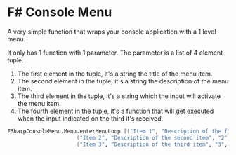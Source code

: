 # F# Console Menu

A very simple function that wraps your console application with a 1 level menu.

It only has 1 function with 1 parameter. The parameter is a list of 4 element tuple.
1. The first element in the tuple,  it's a string the title of the menu item.
1. The second element in the tuple, it's a string the description of the menu item.
1. The third element in the tuple, it's a string which the input  will activate the menu item.
1. The fourth element in the tuple, it's a function that will get executed when the input indicated on the third it's received.

```fsharp
FSharpConsoleMenu.Menu.enterMenuLoop [("Item 1", "Description of the first item", "1", fun()->  printfn "1");
				      ("Item 2", "Description of the second item", "2", fun()-> printfn "2");
				      ("Item 3", "Description of the third item", "3", fun()-> printfn "3")]
```